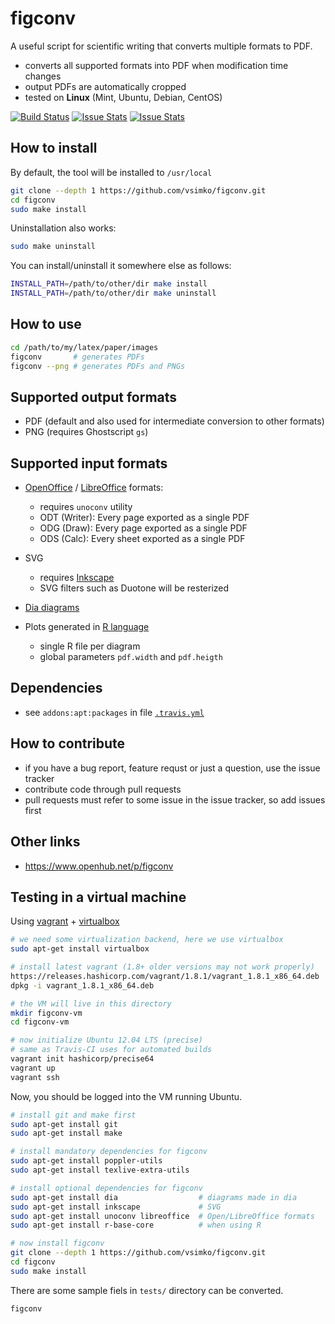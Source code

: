# figconv
A useful script for scientific writing that converts multiple formats to PDF.

- converts all supported formats into PDF when modification time changes
- output PDFs are automatically cropped
- tested on **Linux** (Mint, Ubuntu, Debian, CentOS)

[![Build Status](https://travis-ci.org/vsimko/figconv.svg?branch=master)](https://travis-ci.org/vsimko/figconv)
[![Issue Stats](http://issuestats.com/github/vsimko/figconv/badge/pr)](http://issuestats.com/github/vsimko/figconv)
[![Issue Stats](http://issuestats.com/github/vsimko/figconv/badge/issue)](http://issuestats.com/github/vsimko/figconv)

## How to install
By default, the tool will be installed to `/usr/local`
```sh
git clone --depth 1 https://github.com/vsimko/figconv.git
cd figconv
sudo make install
```
Uninstallation also works:
```sh
sudo make uninstall
```

You can install/uninstall it somewhere else as follows:
```sh
INSTALL_PATH=/path/to/other/dir make install
INSTALL_PATH=/path/to/other/dir make uninstall
```

## How to use
```sh
cd /path/to/my/latex/paper/images
figconv       # generates PDFs
figconv --png # generates PDFs and PNGs
```

## Supported output formats
- PDF (default and also used for intermediate conversion to other formats)
- PNG (requires Ghostscript `gs`)

## Supported input formats

- [OpenOffice]() / [LibreOffice](https://www.libreoffice.org/) formats:
  - requires `unoconv` utility
  - ODT (Writer): Every page exported as a single PDF
  - ODG (Draw): Every page exported as a single PDF
  - ODS (Calc): Every sheet exported as a single PDF

- SVG
  - requires [Inkscape](https://inkscape.org)
  - SVG filters such as Duotone will be resterized

- [Dia diagrams](http://dia-installer.de/)

- Plots generated in [R language](https://www.r-project.org/)
  - single R file per diagram
  - global parameters `pdf.width` and `pdf.heigth`

## Dependencies
- see `addons:apt:packages` in file [`.travis.yml`](.travis.yml)

## How to contribute
- if you have a bug report, feature requst or just a question, use the issue tracker
- contribute code through pull requests
- pull requests must refer to some issue in the issue tracker, so add issues first

## Other links
- https://www.openhub.net/p/figconv

## Testing in a virtual machine
Using [vagrant](https://www.vagrantup.com/) + [virtualbox](https://www.virtualbox.org/)
```sh
# we need some virtualization backend, here we use virtualbox
sudo apt-get install virtualbox

# install latest vagrant (1.8+ older versions may not work properly)
https://releases.hashicorp.com/vagrant/1.8.1/vagrant_1.8.1_x86_64.deb
dpkg -i vagrant_1.8.1_x86_64.deb

# the VM will live in this directory
mkdir figconv-vm
cd figconv-vm

# now initialize Ubuntu 12.04 LTS (precise)
# same as Travis-CI uses for automated builds
vagrant init hashicorp/precise64
vagrant up
vagrant ssh
```

Now, you should be logged into the VM running Ubuntu.
```sh
# install git and make first
sudo apt-get install git
sudo apt-get install make

# install mandatory dependencies for figconv
sudo apt-get install poppler-utils
sudo apt-get install texlive-extra-utils

# install optional dependencies for figconv
sudo apt-get install dia                  # diagrams made in dia
sudo apt-get install inkscape             # SVG
sudo apt-get install unoconv libreoffice  # Open/LibreOffice formats
sudo apt-get install r-base-core          # when using R

# now install figconv
git clone --depth 1 https://github.com/vsimko/figconv.git
cd figconv
sudo make install
```

There are some sample fiels in `tests/` directory can be converted.
```sh
figconv
```
